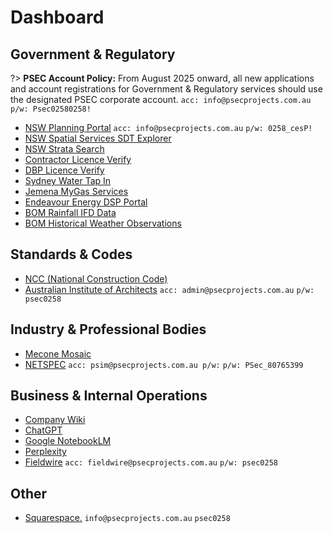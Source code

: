 # Dashboard

## Government & Regulatory

?> **PSEC Account Policy:** From August 2025 onward, all new applications and account registrations for Government & Regulatory services should use the designated PSEC corporate account. `acc: info@psecprojects.com.au` `p/w: Psec02580258!`

- [NSW Planning Portal](https://www.planningportal.nsw.gov.au/) `acc: info@psecprojects.com.au` `p/w: 0258_cesP!`
- [NSW Spatial Services SDT Explorer](https://portal.spatial.nsw.gov.au/explorer/index.html)
- [NSW Strata Search](https://www.nsw.gov.au/housing-and-construction/strata/strata-search)
- [Contractor Licence Verify](https://verify.licence.nsw.gov.au/home/Trades)
- [DBP Licence Verify](https://verify.licence.nsw.gov.au/home/DBP)
- [Sydney Water Tap In](https://stspeusr.prod.sydneywater.com.au/adfs/ls?app=tapin)
- [Jemena MyGas Services](https://myportal.jemena.com.au/)
- [Endeavour Energy DSP Portal](https://dsp.endeavourenergy.com.au/prweb/PRAuth/app/cdu_/uzW7NHo8Q7otUoNYPVTuNA*/!STANDARD)
- [BOM Rainfall IFD Data](http://www.bom.gov.au/water/designRainfalls/revised-ifd/?year=2016)
- [BOM Historical Weather Observations](http://www.bom.gov.au/climate/data-services/station-data.shtml)

## Standards & Codes

- [NCC (National Construction Code)](https://ncc.abcb.gov.au/)
- [Australian Institute of Architects](https://members.architecture.com.au/Web/Sign_In.aspx) `acc: admin@psecprojects.com.au` `p/w: psec0258`

## Industry & Professional Bodies

- [Mecone Mosaic](https://meconemosaic.au/)
- [NETSPEC](https://specbldr.natspec.com.au/login.html) `acc: psim@psecprojects.com.au p/w:` `p/w: PSec_80765399`

## Business & Internal Operations

- [Company Wiki](https://wiki.saiyu.com.au/)
- [ChatGPT](https://chatgpt.com/)
- [Google NotebookLM](https://notebooklm.google.com/)
- [Perplexity](https://www.perplexity.ai/)
- [Fieldwire](https://app.fieldwire.com/#!/auth/sign_in?lang=en) `acc: fieldwire@psecprojects.com.au` `p/w: psec0258`

## Other
 - [Squarespace.](https://www.squarespace.com/) `info@psecprojects.com.au` `psec0258`